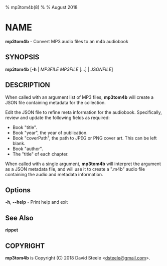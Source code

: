% mp3tom4b(8)
%
% August 2018

# NAME

**mp3tom4b** - Convert MP3 audio files to an m4b audiobook

## SYNOPSIS

**mp3tom4b** [**-h** | _MP3FILE_ _MP3FILE_ [...] | _JSONFILE_]

## DESCRIPTION

When called with an argument list of MP3 files, **mp3tom4b** will
create a JSON file containing metadata for the collection.

Edit the JSON file to refine meta information for the audiobook.
Specifically, review and update the following fields as required:

  * Book "title".
  * Book "year", the year of publication.
  * Book "coverPath", the path to JPEG or PNG cover art. This can be left blank.
  * Book "author".
  * The "title" of each chapter.

When called with a single argument, **mp3tom4b** will interpret the
argument as a JSON metadata file, and will use it to create a
".m4b" audio file containing the audio and metadata information.

## Options
  **-h**, **--help** - Print help and exit

## See Also
  **rippet**

## COPYRIGHT

**mp3tom4b** is Copyright (C) 2018 David Steele &lt;dsteele@gmail.com&gt;.
